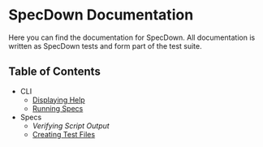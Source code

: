# SpecDown Documentation

Here you can find the documentation for SpecDown.
All documentation is written as SpecDown tests and form part of the test suite.

## Table of Contents

- CLI
    - [Displaying Help](./display_help.md)
    - [Running Specs](./running_specs.md)
- Specs
    - _Verifying Script Output_
    - [Creating Test Files](./creating_test_files.md)

